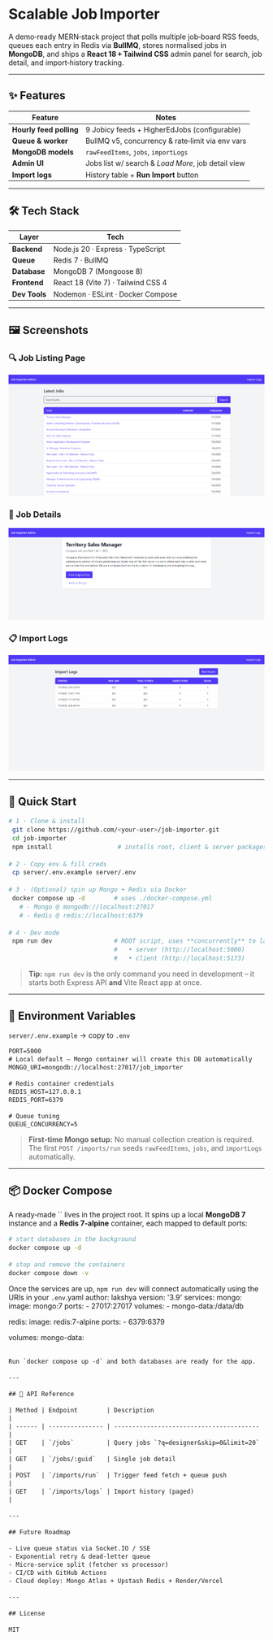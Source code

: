 # Scalable Job Importer

A demo‑ready MERN‑stack project that polls multiple job‑board RSS feeds, queues each entry in Redis via **BullMQ**, stores normalised jobs in **MongoDB**, and ships a **React 18 + Tailwind CSS** admin panel for search, job detail, and import‑history tracking.

---

## ✨ Features

| Feature                 | Notes                                              |
| ----------------------- | -------------------------------------------------- |
| **Hourly feed polling** | 9 Jobicy feeds + HigherEdJobs (configurable)       |
| **Queue & worker**      | BullMQ v5, concurrency & rate‑limit via env vars   |
| **MongoDB models**      | `rawFeedItems`, `jobs`, `importLogs`               |
| **Admin UI**            | Jobs list w/ search & *Load More*, job detail view |
| **Import logs**         | History table + **Run Import** button              |

---

## 🛠 Tech Stack

| Layer         | Tech                               |
| ------------- | ---------------------------------- |
| **Backend**   | Node.js 20 · Express · TypeScript  |
| **Queue**     | Redis 7 · BullMQ                   |
| **Database**  | MongoDB 7 (Mongoose 8)             |
| **Frontend**  | React 18 (Vite 7) · Tailwind CSS 4 |
| **Dev Tools** | Nodemon · ESLint · Docker Compose  |

---

## 🖼️ Screenshots

### 🔍 Job Listing Page
![Jobs Page](./assets/homepage.png)

### 📄 Job Details
![Job Detail](./assets/job-detail.png)

### 📋 Import Logs
![Import Logs](./assets/import-logs.png)

---

## 🚀 Quick Start

```bash
# 1 · Clone & install
 git clone https://github.com/<your‑user>/job-importer.git
 cd job-importer
 npm install                  # installs root, client & server packages

# 2 · Copy env & fill creds
 cp server/.env.example server/.env

# 3 · (Optional) spin up Mongo + Redis via Docker
 docker compose up -d        # uses ./docker-compose.yml
   # ‑ Mongo @ mongodb://localhost:27017
   # ‑ Redis @ redis://localhost:6379

# 4 · Dev mode
 npm run dev                 # ROOT script, uses **concurrently** to launch:
                             #   • server (http://localhost:5000)
                             #   • client (http://localhost:5173)
```

> **Tip:** `npm run dev` is the only command you need in development – it starts both Express API **and** Vite React app at once.

---

## 🔐 Environment Variables

`server/.env.example` → copy to `.env`

```env
PORT=5000
# Local default – Mongo container will create this DB automatically
MONGO_URI=mongodb://localhost:27017/job_importer

# Redis container credentials
REDIS_HOST=127.0.0.1
REDIS_PORT=6379

# Queue tuning
QUEUE_CONCURRENCY=5
```

> **First‑time Mongo setup:** No manual collection creation is required.\
> The first `POST /imports/run` seeds `rawFeedItems`, `jobs`, and `importLogs` automatically.

---

## 📦 Docker Compose

A ready‑made `` lives in the project root. It spins up a local **MongoDB 7** instance and a **Redis 7‑alpine** container, each mapped to default ports:

```bash
# start databases in the background
docker compose up -d

# stop and remove the containers
docker compose down -v
```

Once the services are up, `npm run dev` will connect automatically using the URIs in your `.env`.yaml author: lakshya version: '3.9' services: mongo: image: mongo:7 ports: - 27017:27017 volumes: - mongo-data:/data/db

redis: image: redis:7-alpine ports: - 6379:6379

volumes: mongo-data:

```

Run `docker compose up -d` and both databases are ready for the app.

---

## 📑 API Reference

| Method | Endpoint        | Description                              |
| ------ | --------------- | ---------------------------------------- |
| GET    | `/jobs`         | Query jobs `?q=designer&skip=0&limit=20` |
| GET    | `/jobs/:guid`   | Single job detail                        |
| POST   | `/imports/run`  | Trigger feed fetch + queue push          |
| GET    | `/imports/logs` | Import history (paged)                   |

---

## Future Roadmap

- Live queue status via Socket.IO / SSE
- Exponential retry & dead‑letter queue
- Micro‑service split (fetcher vs processor)
- CI/CD with GitHub Actions
- Cloud deploy: Mongo Atlas + Upstash Redis + Render/Vercel

---

## License

MIT

```
